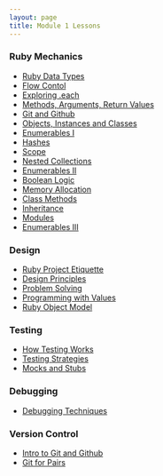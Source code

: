 ```yaml
---
layout: page
title: Module 1 Lessons
---
```


### Ruby Mechanics
* [Ruby Data Types](./ruby_data_types)
* [Flow Contol](./flow_control)
* [Exploring .each](./exploring_each)
* [Methods, Arguments, Return Values](./methods_and_return_values)
* [Git and Github](./git_and_github)
* [Objects, Instances and Classes](./objects_classes_instances)
* [Enumerables I](./beginner_enumerables)
* [Hashes](./introducing_hashes)
* [Scope](./scope)
* [Nested Collections](./nested_collections)
* [Enumerables II](./intermediate_enumerables)
* [Boolean Logic](./boolean_logic)
* [Memory Allocation]()
* [Class Methods](class_methods)
* [Inheritance](./inheritance)
* [Modules](./modules)
* [Enumerables III](./advanced_enumerables)

### Design
* [Ruby Project Etiquette](./ruby_project_etiquette)
* [Design Principles]()
* [Problem Solving](./problems_solutions_algorithms)
* [Programming with Values]()
* [Ruby Object Model](./ruby_object_model)

### Testing
* [How Testing Works](./how_testing_works)
* [Testing Strategies](./testing_strategies_1)
* [Mocks and Stubs](./mocks_stubs)

### Debugging
* [Debugging Techniques](./debugging_techniques)

### Version Control
* [Intro to Git and Github](./intro_to_git)
* [Git for Pairs](./git_for_pairs_new)
